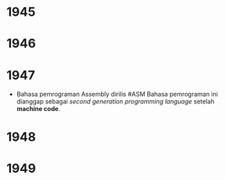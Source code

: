 # 1945
# 1946
# 1947
- Bahasa pemrograman Assembly dirilis #ASM
	Bahasa pemrograman ini dianggap sebagai *second generation programming language* setelah **machine code**.
# 1948
# 1949

